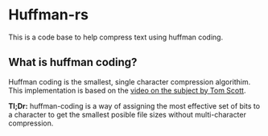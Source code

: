 # Huffman-rs

This is a code base to help compress text using huffman coding. 

## What is huffman coding?

Huffman coding is the smallest, single character compression algorithim. This implementation is based on the [video on the subject by Tom Scott](https://www.youtube.com/watch?v=JsTptu56GM8). 

**Tl;Dr:** huffman-coding is a way of assigning the most effective set of bits to a character to get the smallest posible file sizes without multi-character compression. 
